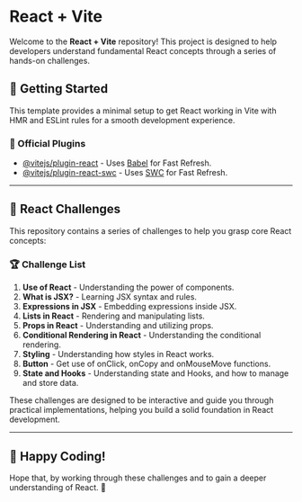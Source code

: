 # React + Vite

Welcome to the **React + Vite** repository! This project is designed to help developers understand fundamental React concepts through a series of hands-on challenges.

## 🚀 Getting Started

This template provides a minimal setup to get React working in Vite with HMR and ESLint rules for a smooth development experience.

### 📌 Official Plugins

- [@vitejs/plugin-react](https://github.com/vitejs/vite-plugin-react/blob/main/packages/plugin-react/README.md) - Uses [Babel](https://babeljs.io/) for Fast Refresh.
- [@vitejs/plugin-react-swc](https://github.com/vitejs/vite-plugin-react-swc) - Uses [SWC](https://swc.rs/) for Fast Refresh.

---

## 🎯 React Challenges

This repository contains a series of challenges to help you grasp core React concepts:

### 🏆 Challenge List

1. **Use of React** - Understanding the power of components.
2. **What is JSX?** - Learning JSX syntax and rules.
3. **Expressions in JSX** - Embedding expressions inside JSX.
4. **Lists in React** - Rendering and manipulating lists.
5. **Props in React** - Understanding and utilizing props.
6. **Conditional Rendering in React** - Understanding the conditional rendering.
7. **Styling** - Understanding how styles in React works.
8. **Button** - Get use of onClick, onCopy and onMouseMove functions.
9. **State and Hooks** - Understanding state and Hooks, and how to manage and store data.

These challenges are designed to be interactive and guide you through practical implementations, helping you build a solid foundation in React development.

---

## 🎉 Happy Coding!

Hope that, by working through these challenges and to gain a deeper understanding of React. 🚀